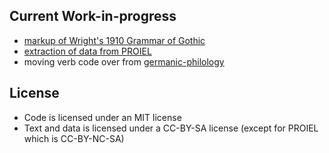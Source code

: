 ## Current Work-in-progress

* [markup of Wright's 1910 Grammar of Gothic](wright-1910-grammar/)
* [extraction of data from PROIEL](proiel/)
* moving verb code over from [germanic-philology](https://github.com/jtauber/germanic-philology)


## License

* Code is licensed under an MIT license
* Text and data is licensed under a CC-BY-SA license (except for PROIEL which is CC-BY-NC-SA)
